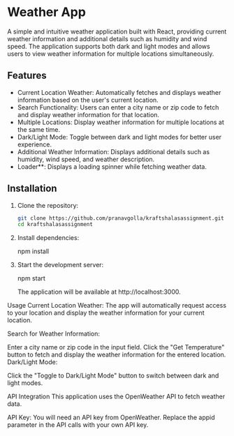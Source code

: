 # Weather App

A simple and intuitive weather application built with React, providing current weather information and additional details such as humidity and wind speed. The application supports both dark and light modes and allows users to view weather information for multiple locations simultaneously.

## Features

- Current Location Weather: Automatically fetches and displays weather information based on the user's current location.
- Search Functionality: Users can enter a city name or zip code to fetch and display weather information for that location.
- Multiple Locations: Display weather information for multiple locations at the same time.
- Dark/Light Mode: Toggle between dark and light modes for better user experience.
- Additional Weather Information: Displays additional details such as humidity, wind speed, and weather description.
- Loader**: Displays a loading spinner while fetching weather data.

## Installation

1. Clone the repository:

   ```sh
   git clone https://github.com/pranavgolla/kraftshalasassignment.git
   cd kraftshalasassignment

2. Install dependencies:

    npm install

3. Start the development server:

    npm start

    The application will be available at http://localhost:3000.

Usage
Current Location Weather: The app will automatically request access to your location and display the weather information for your current location.

Search for Weather Information:

Enter a city name or zip code in the input field.
Click the "Get Temperature" button to fetch and display the weather information for the entered location.
Dark/Light Mode:

Click the "Toggle to Dark/Light Mode" button to switch between dark and light modes.

API Integration
This application uses the OpenWeather API to fetch weather data.

API Key: You will need an API key from OpenWeather. Replace the appid parameter in the API calls with your own API key.

<!-- fetch(`https://api.openweathermap.org/data/2.5/weather?lat=${latitude}&lon=${longitude}&appid=YOUR_API_KEY`) -->

